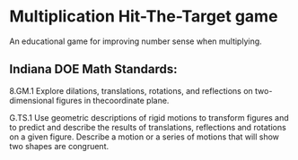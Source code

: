 # Multiplication Hit-The-Target game

An educational game for improving number sense when multiplying.

## Indiana DOE Math Standards:

8.GM.1 Explore dilations, translations, rotations, and reflections on two-dimensional figures in thecoordinate plane. 

G.TS.1 Use geometric descriptions of rigid motions to transform figures and to predict and describe the results of translations, reflections and rotations on a given figure. Describe a motion or a series of motions that will show two shapes are congruent. 

